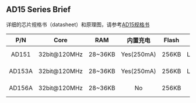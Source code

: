 AD15 Series Brief
--------------

详细的芯片规格书（datasheet）和原理图，请参考[AD15规格书](./datasheet/)

|P/N|Core|RAM|内置充电|Flash|电源|功耗|工作电压|工作温度|应用场景|Package|
|:-------:|:--------:|:-------:|:-------:|:-------:|:-------:|:-------:|:-------:|:-------:|:-------:|:-------:|
|AD151 |32bit@120MHz|28~36KB|Yes(250mA)|256KB|LDO/DCDC|Sleep@30uA<br>Systemoff@1uA|2.0~5.5V|Min:-40°C<br>Max:85°C|Media_Player<br>/Toy|[QFN32](./datasheet/AD151_Datasheet V1.0.pdf)|
|AD153A|32bit@120MHz|28~36KB|Yes(250mA)|256KB|LDO/DCDC|Sleep@30uA<br>Systemoff@1uA|2.0~5.5V|Min:-40°C<br>Max:85°C|Media_Player<br>/Toy|[QSOP24](./datasheet/AD153A_Datasheet_V1.0.pdf)|
|AD156A|32bit@120MHz|28~36KB|No        |256KB|LDO|Sleep@30uA<br>Systemoff@1uA<br>|2.0~5.5V|Min:-40°C<br>Max:85°C|Media_Player<br>/Toy|[QFN32](./datasheet/AD156A_Datasheet_V1.0.pdf)|
